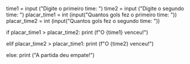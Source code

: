 time1 = input ("Digite o primeiro time: ")
time2 = input ("Digite o segundo time: ")
placar_time1 = int (input("Quantos gols fez o primeiro time: "))
placar_time2 = int (input("Quantos gols fez o segundo time: "))

 

if placar_time1 > placar_time2:
    print (f"O {time1} venceu!")

 

elif placar_time2 > placar_time1:
    print (f"O {time2} venceu!")

 

else:
    print ("A partida deu empate!")

